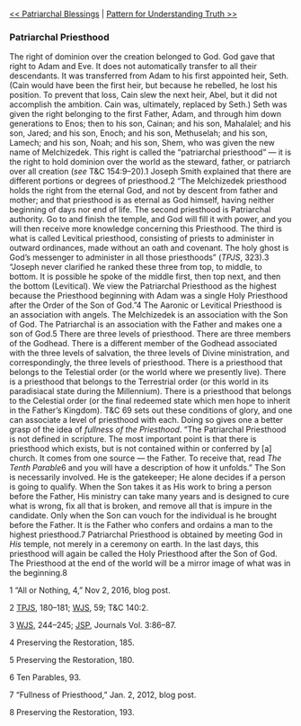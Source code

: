 [<< Patriarchal Blessings](Patriarchal%20Blessings.md)  |  [Pattern for Understanding Truth >>](Pattern%20for%20Understanding%20Truth.md)

### Patriarchal Priesthood
The right of dominion over the creation belonged to God. God gave that right to Adam and Eve. It does not automatically transfer to all their descendants. It was transferred from Adam to his first appointed heir, Seth. (Cain would have been the first heir, but because he rebelled, he lost his position. To prevent that loss, Cain slew the next heir, Abel, but it did not accomplish the ambition. Cain was, ultimately, replaced by Seth.) Seth was given the right belonging to the first Father, Adam, and through him down generations to Enos; then to his son, Cainan; and his son, Mahalalel; and his son, Jared; and his son, Enoch; and his son, Methuselah; and his son, Lamech; and his son, Noah; and his son, Shem, who was given the new name of Melchizedek. This right is called the “patriarchal priesthood” — it is the right to hold dominion over the world as the steward, father, or patriarch over all creation (*see* T&C 154:9–20).1 Joseph Smith explained that there are different portions or degrees of priesthood.2 “The Melchizedek priesthood holds the right from the eternal God, and not by descent from father and mother; and that priesthood is as eternal as God himself, having neither beginning of days nor end of life. The second priesthood is Patriarchal authority. Go to and finish the temple, and God will fill it with power, and you will then receive more knowledge concerning this Priesthood. The third is what is called Levitical priesthood, consisting of priests to administer in outward ordinances, made without an oath and covenant. The holy ghost is God’s messenger to administer in all those priesthoods” (*TPJS*, 323).3 “Joseph never clarified he ranked these three from top, to middle, to bottom. It is possible he spoke of the middle first, then top next, and then the bottom (Levitical). We view the Patriarchal Priesthood as the highest because the Priesthood beginning with Adam was a single Holy Priesthood after the Order of the Son of God.”4 The Aaronic or Levitical Priesthood is an association with angels. The Melchizedek is an association with the Son of God. The Patriarchal is an association with the Father and makes one a son of God.5 There are three levels of priesthood. There are three members of the Godhead. There is a different member of the Godhead associated with the three levels of salvation, the three levels of Divine ministration, and correspondingly, the three levels of priesthood. There is a priesthood that belongs to the Telestial order (or the world where we presently live). There is a priesthood that belongs to the Terrestrial order (or this world in its paradisiacal state during the Millennium). There is a priesthood that belongs to the Celestial order (or the final redeemed state which men hope to inherit in the Father’s Kingdom). T&C 69 sets out these conditions of glory, and one can associate a level of priesthood with each. Doing so gives one a better grasp of the idea of *fullness of the Priesthood*. “The Patriarchal Priesthood is not defined in scripture. The most important point is that there is priesthood which exists, but is not contained within or conferred by [a] church. It comes from one source — the Father. To receive that, read *The Tenth Parable*6 and you will have a description of how it unfolds.” The Son is necessarily involved. He is the gatekeeper; He alone decides if a person is going to qualify. When the Son takes it as His work to bring a person before the Father, His ministry can take many years and is designed to cure what is wrong, fix all that is broken, and remove all that is impure in the candidate. Only when the Son can vouch for the individual is he brought before the Father. It is the Father who confers and ordains a man to the highest priesthood.7 Patriarchal Priesthood is obtained by meeting God in *His* temple, not merely in a ceremony on earth. In the last days, this priesthood will again be called the Holy Priesthood after the Son of God. The Priesthood at the end of the world will be a mirror image of what was in the beginning.8



1 “All or Nothing, 4,” Nov 2, 2016, blog post.


2
[TPJS](#), 180–181; [WJS](#), 59; T&C 140:2.


3
[WJS](#), 244–245; [JSP](#), Journals Vol. 3:86–87.


4 Preserving the Restoration, 185.


5 Preserving the Restoration, 180.


6 Ten Parables, 93.


7 “Fullness of Priesthood,” Jan. 2, 2012, blog post.


8 Preserving the Restoration, 193.